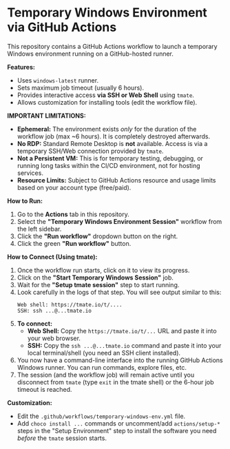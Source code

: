 # Temporary Windows Environment via GitHub Actions

This repository contains a GitHub Actions workflow to launch a temporary Windows environment running on a GitHub-hosted runner.

**Features:**

*   Uses `windows-latest` runner.
*   Sets maximum job timeout (usually 6 hours).
*   Provides interactive access **via SSH or Web Shell** using `tmate`.
*   Allows customization for installing tools (edit the workflow file).

**IMPORTANT LIMITATIONS:**

*   **Ephemeral:** The environment exists *only* for the duration of the workflow job (max ~6 hours). It is completely destroyed afterwards.
*   **No RDP:** Standard Remote Desktop is **not** available. Access is via a temporary SSH/Web connection provided by `tmate`.
*   **Not a Persistent VM:** This is for temporary testing, debugging, or running long tasks within the CI/CD environment, not for hosting services.
*   **Resource Limits:** Subject to GitHub Actions resource and usage limits based on your account type (free/paid).

**How to Run:**

1.  Go to the **Actions** tab in this repository.
2.  Select the **"Temporary Windows Environment Session"** workflow from the left sidebar.
3.  Click the **"Run workflow"** dropdown button on the right.
4.  Click the green **"Run workflow"** button.

**How to Connect (Using tmate):**

1.  Once the workflow run starts, click on it to view its progress.
2.  Click on the **"Start Temporary Windows Session"** job.
3.  Wait for the **"Setup tmate session"** step to start running.
4.  Look carefully in the logs of that step. You will see output similar to this:
    ```
    Web shell: https://tmate.io/t/....
    SSH: ssh ...@...tmate.io
    ```
5.  **To connect:**
    *   **Web Shell:** Copy the `https://tmate.io/t/...` URL and paste it into your web browser.
    *   **SSH:** Copy the `ssh ...@...tmate.io` command and paste it into your local terminal/shell (you need an SSH client installed).
6.  You now have a command-line interface into the running GitHub Actions Windows runner. You can run commands, explore files, etc.
7.  The session (and the workflow job) will remain active until you disconnect from `tmate` (type `exit` in the tmate shell) or the 6-hour job timeout is reached.

**Customization:**

*   Edit the `.github/workflows/temporary-windows-env.yml` file.
*   Add `choco install ...` commands or uncomment/add `actions/setup-*` steps in the "Setup Environment" step to install the software you need *before* the `tmate` session starts.
